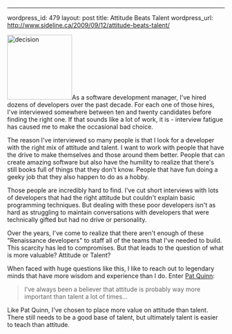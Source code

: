 --- 
wordpress_id: 479
layout: post
title: Attitude Beats Talent
wordpress_url: http://www.sideline.ca/2009/09/12/attitude-beats-talent/

<img src="http://www.sideline.ca/images/articles/decision.jpg" alt="decision" title="decision" width="150" height="150" class="left" />As a software development manager, I've hired dozens of developers over the past decade.  For each one of those hires, I've interviewed somewhere between ten and twenty candidates before finding the right one.  If that sounds like a lot of work, it is - interview fatigue has caused me to make the occasional bad choice.

The reason I've interviewed so many people is that I look for a developer with the right mix of attitude and talent.  I want to work with people that have the drive to make themselves and those around them better.  People that can create amazing software but also have the humility to realize that there's still books full of things that they don't know.  People that have fun doing a geeky job that they also happen to do as a hobby.

Those people are incredibly hard to find.  I've cut short interviews with lots of developers that had the right attitude but couldn't explain basic programming techniques.  But dealing with these poor developers isn't as hard as struggling to maintain conversations with developers that were technically gifted but had no drive or personality.

Over the years, I've come to realize that there aren't enough of these "Renaissance developers" to staff all of the teams that I've needed to build.  This scarcity has led to compromises.  But that leads to the question of what is more valuable?  Attitude or Talent?

When faced with huge questions like this, I like to reach out to legendary minds that have more wisdom and experience than I do.  Enter [Pat Quinn](http://tsn.ca/nhl/story/?id=290845):

>I've always been a believer that attitude is probably way more important than talent a lot of times...

Like Pat Quinn, I've chosen to place more value on attitude than talent.  There still needs to be a good base of talent, but ultimately talent is easier to teach than attitude.
